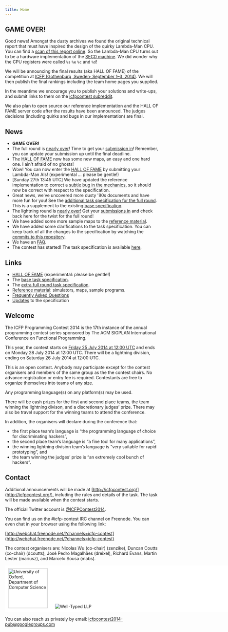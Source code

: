 ```yaml
---
title: Home
---
```


**GAME OVER!**
--------------

Good news! Amongst the dusty archives we found the original technical report
that must have inspired the design of the quirky Lambda-Man CPU. You can find
a [scan of this report online](http://www.cs.ncl.ac.uk/publications/trs/papers/129.pdf).
So the Lambda-Man CPU turns out to be a hardware implementation of the
[SECD machine](https://en.wikipedia.org/wiki/SECD_machine). We did wonder why
the CPU registers were called `%s` `%e` `%c` and `%d`!

We will be announcing the final results (aka HALL OF FAME) of the competition
at [ICFP (Gothenburg, Sweden; September 1–3, 2014)](http://icfpconference.org/icfp2014/index.html). We will then publish the final rankings including the team home
pages you supplied.

In the meantime we encourage you to publish your solutions and write-ups, and
submit links to them on the [icfpcontest subreddit](http://www.reddit.com/r/icfpcontest).

We also plan to open source our reference implementation and the HALL OF FAME
server code after the results have been announced. The judges decisions
(including quirks and bugs in our implementation) are final.

News
----

* **GAME OVER!**
* The full round is [nearly over](http://www.timeanddate.com/countdown/generic?iso=20140728T12&p0=1440&msg=ICFP+Programming+Contest+2014+-+End+of+Full+Round)! Time to get your [submission in](http://icfpcontest.org/spec-extra.html#submission-procedure)! Remember, you can update your submission up until the final deadline.
* The [HALL OF FAME](http://94.173.40.148/) now has some new maps, an easy and one hard one. I ain't afraid of no ghosts!
* Wow! You can now enter the [HALL OF FAME](http://94.173.40.148/) by submitting your Lambda-Man AIs! (experimental ... please be gentle!)
* [Sunday 27th 13:45 UTC] We have updated the reference implementation to correct a [subtle bug in the mechanics](https://github.com/icfpcontest2014/icfpcontest2014.github.io/commit/12fc72d6082820c2035f1da28dd9dd718fb3db77), so it should now be correct with respect to the specification.
* Great news, we've uncovered more dusty '80s documents and have more fun for you! See the [additional task specification for the full round](spec-extra.html). This is a supplement to the existing [base specification](specification.html).
* The lightning round is [nearly over!](http://www.timeanddate.com/countdown/generic?iso=20140726T12&p0=1440&msg=ICFP+Programming+Contest+2014+-+End+of+Lightning+Round) Get your [submissions in](specification.html#submission-procedure) and check back here for the twist for the full round!
* We have added some more sample maps to the [reference material](reference.html).
* We have added some clarifications to the task specification. You can keep
track of all the changes to the specification by watching the
[commits to this repository](https://github.com/icfpcontest2014/icfpcontest2014.github.io/commits/source).
* We have an [FAQ](faq.html).
* The contest has started! The task specification is available [here](specification.html).

Links
-----

 * [HALL OF FAME](http://94.173.40.148/) (experimental: please be gentle!)
 * The [base task specification](specification.html).
 * The [extra full round task specification](spec-extra.html).
 * [Reference material](reference.html): simulators, maps, sample programs.
 * [Frequently Asked Questions](faq.html)
 * [Updates](https://github.com/icfpcontest2014/icfpcontest2014.github.io/commits/source) to the specification

Welcome
-------

The ICFP Programming Contest 2014 is the 17th instance of the annual
programming contest series sponsored by The ACM SIGPLAN International
Conference on Functional Programming.

This year, the contest starts on [Friday 25 July 2014 at 12:00 UTC](http://www.timeanddate.com/countdown/generic?p0=1440&iso=20140725T12&msg=ICFP%20Programming%20Contest%202014) and
ends on Monday 28 July 2014 at 12:00 UTC. There will be a lightning
division, ending on Saturday 26 July 2014 at 12:00 UTC.

This is an open contest. Anybody may participate except for the contest
organisers and members of the same group as the the contest chairs. No advance
registration or entry fee is required. Contestants are free to organize
themselves into teams of any size.

Any programming language(s) on any platform(s) may be used.

There will be cash prizes for the first and second place teams, the team
winning the lightning divison, and a discretionary judges’ prize. There may
also be travel support for the winning teams to attend the conference.

In addition, the organisers will declare during the conference that:

* the first place team’s language is “the programming language of choice for
  discriminating hackers”,
* the second place team’s language is “a fine tool for many applications”,
* the winning lightning division team’s language is “very suitable for rapid
  prototyping”, and
* the team winning the judges’ prize is “an extremely cool bunch of hackers”.


Contact
-------

Additional announcements will be made at [http://icfpcontest.org/](http://icfpcontest.org/), including
the rules and details of the task. The task will be made available
when the contest starts.

The official Twitter account is [\@ICFPContest2014](https://twitter.com/ICFPContest2014).

You can find us on the #icfp-contest IRC channel on Freenode. You can even chat
in your browser using the following link:

[http://webchat.freenode.net/?channels=icfp-contest](http://webchat.freenode.net/?channels=icfp-contest)

The contest organisers are: Nicolas Wu (co-chair) (zenzike), Duncan Coutts
(co-chair) (dcoutts), José Pedro Magalhães (dreixel), Richard Evans,
Martin Lester (mariusz), and Marcelo Sousa (mabs).

<div style="background: white; width: 890px">
<img style="padding: 10px" src="http://www.cs.ox.ac.uk//images/CompSci_logo_landscapeL_rgb_corrected.jpg" height="130" alt="University of Oxford, Department of Computer Science"/>
<img style="padding: 10px" src="http://www.well-typed.com/img/wtlogo-large.png" alt="Well-Typed LLP"/>
</div>

You can also reach us privately by email: [icfpcontest2014-pub@googlegroups.com](mailto:icfpcontest2014-pub@googlegroups.com)
